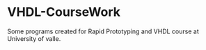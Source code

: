 # VHDL-CourseWork
Some programs created for Rapid Prototyping and VHDL course at University of valle.
